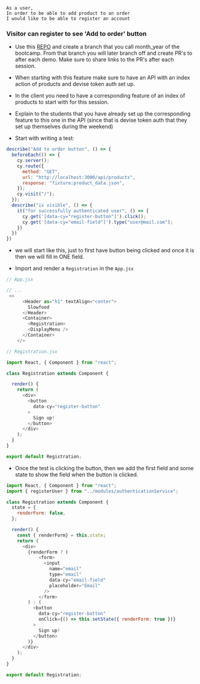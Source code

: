 ```
As a user,
In order to be able to add product to an order
I would like to be able to register an account
```
### Visitor can register to see 'Add to order' button

- Use this [REPO](https://github.com/CraftAcademy/slowfood_checkout_client) and create a branch that you call month_year of the bootcamp. From that branch you will later branch off and create PR's to after each demo. Make sure to share links to the PR's after each session.  

- When starting with this feature make sure to have an API with an index action of products and devise token auth set up.
- In the client you need to have a corresponding feature of an index of products to start with for this session. 

- Explain to the students that you have already set up the corresponding feature to this one in the API (since that is devise token auth that they set up themselves during the weekend)

- Start with writing a test:

```javascript
describe("Add to order button", () => {
  beforeEach(() => {
    cy.server();
    cy.route({
      method: "GET",
      url: "http://localhost:3000/api/products",
      response: "fixture:product_data.json",
    });
    cy.visit("/");
  });
  describe("is visible", () => {
    it("for successfully authenticated user", () => {
      cy.get('[data-cy="register-button"]').click();
      cy.get('[data-cy="email-field"]').type("user@mail.com");
    })
  })
})
```
- we will start like this, just to first have button being clicked and once it is then we will fill in ONE field. 

- Import and render a `Registration` in the `App.jsx`

```javascript
// App.jsx

// ... 
 <>
      <Header as="h1" textAlign="center">
        Slowfood
      </Header>
      <Container>
        <Registration>
        <DisplayMenu />
      </Container>
    </>
```
```javascript
// Registration.jsx

import React, { Component } from "react";

class Registration extends Component {

  render() {
    return (
      <div>
        <button
          data-cy="register-button"
        >
          Sign up!
        </button>
      </div>
    );
  }
}

export default Registration;

```
- Once the test is clicking the button, then we add the first field and some state to show the field when the button is clicked. 

```javascript
import React, { Component } from "react";
import { registerUser } from "../modules/authenticationService";

class Registration extends Component {
  state = {
    renderForm: false,
  };

  render() {
    const { renderForm} = this.state;
    return (
      <div>
        {renderForm ? (
            <form>
              <input
                name="email"
                type="email"
                data-cy="email-field"
                placeholder="Email"
              />
            </form>  
        ) : (
          <button
            data-cy="register-button"
            onClick={() => this.setState({ renderForm: true })}
          >
            Sign up!
          </button>
        )}
      </div>
    );
  }
}

export default Registration;

```

